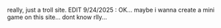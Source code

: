 really, just a troll site.
EDIT 9/24/2025 : OK... maybe i wanna create a mini game on this site... dont know rlly...
